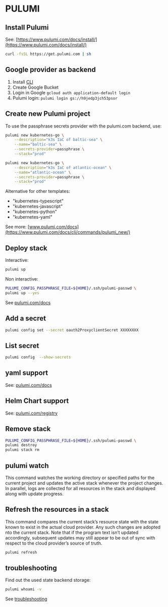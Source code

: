PULUMI
======

Install Pulumi
--------------

See: [https://www.pulumi.com/docs/install/](https://www.pulumi.com/docs/install/)

```bash
curl -fsSL https://get.pulumi.com | sh
```


Google provider as backend
--------------------------

1. Install [CLI](https://cloud.google.com/docs/authentication/provide-credentials-adc?hl=de#how-to)
2. Create Google Bucket
3. Login in Google ```gcloud auth application-default login```
4. Pulumi login: ```pulumi login gs://h9jedp3jch53psor```


Create new Pulumi project
-------------------------

To use the passphrase secrets provider with the pulumi.com backend, use:

```bash
pulumi new kubernetes-go \
	--description="k3s IaC of baltic-sea" \
	--name="baltic-sea" \
	--secrets-provider=passphrase \
	--stack="prod"
```

```bash
pulumi new kubernetes-go \
	--description="k3s IaC of atlantic-ocean" \
	--name="atlantic-ocean" \
	--secrets-provider=passphrase \
	--stack="prod"
```

Alternative for other templates:

- "kubernetes-typescript"
- "kubernetes-javascript"
- "kubernetes-python"
- "kubernetes-yaml"


See more: [www.pulumi.com/docs](https://www.pulumi.com/docs/cli/commands/pulumi_new/)

Deploy stack
------------

Interactive:

```bash
pulumi up
```

Non interactive:

```bash
PULUMI_CONFIG_PASSPHRASE_FILE=${HOME}/.ssh/pulumi-passwd \
pulumi up --yes

```


See [pulumi.com/docs](https://www.pulumi.com/docs/cli/commands/pulumi_up/)

Add a secret
------------

```bash
pulumi config set --secret oauth2ProxyclientSecret XXXXXXXX
```

List secret
-----------

```bash
pulumi config  --show-secrets
```

yaml support
------------

See: [pulumi.com/docs](https://www.pulumi.com/docs/using-pulumi/adopting-pulumi/migrating-to-pulumi/from-kubernetes/)

Helm Chart support
------------------

See: [pulumi.com/registry](https://www.pulumi.com/registry/packages/kubernetes/api-docs/helm/v3/chart/)

Remove stack
------------

```bash
PULUMI_CONFIG_PASSPHRASE_FILE=${HOME}/.ssh/pulumi-passwd \
pulumi destroy
pulumi stack rm
```

pulumi watch
------------

This command watches the working directory or specified paths for the current project and updates the active stack whenever the project changes. In parallel, logs are collected for all resources in the stack and displayed along with update progress.

Refresh the resources in a stack
--------------------------------

This command compares the current stack’s resource state with the state
known to exist in the actual cloud provider. Any such changes are adopted
nto the current stack. Note that if the program text isn’t updated
accordingly, subsequent updates may still appear to be out of sync with
respect to the cloud provider’s source of truth.

```bash
pulumi refresh
```

troubleshooting
---------------

Find out the used state backend storage:

```bash
pulumi whoami -v
```

See [troubleshooting](https://www.pulumi.com/docs/support/troubleshooting/)